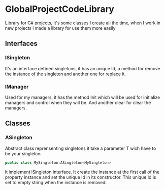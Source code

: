 # GlobalProjectCodeLibrary
Library for C# projects, it's some classes I create all the time, when I work in new projects I made a library for use them more easily

## Interfaces
### ISingleton

It's an interface defined singletons, it has an unique Id, a method for remove the instance of the singleton and another one for replace it.

### IManager

Used for my managers, it has the method Init which will be used for initialize managers and control when they will be. And another clear for clear the managers.

## Classes

### ASingleton

Abstract class reprensenting singletons it take a parameter T wich have to be your singleton. 

```C#
public class MySingleton:ASingleton<MySingleton>
```

it implement ISingleton interface. It create the instance at the first call of the property instance and set the unique Id in its constructor. This unique Id is set to empty string when the instance is removed.
